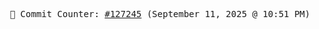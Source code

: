 <p align="center">
    <samp>
        📮 Commit Counter: <a href="https://github.com/Javascript-void0/Javascript-void0/commits/main">#127245</a> (September 11, 2025 @ 10:51 PM)
    </samp>
</p>